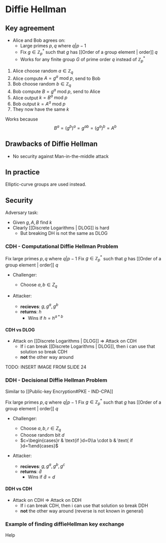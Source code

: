 # Diffie Hellman
## Key agreement
- Alice and Bob agrees on:
	- Large primes $p,q$ where $q|p-1$
	- Fix $g \in \mathbb{Z}_{p}^{*}$ such that $g$ has [[Order of a group element | order]] $q$
	- Works for any finite group $G$ of prime order $q$ instead of $\mathbb{Z}_{p}^{*}$


1. Alice choose random $a \in \mathbb{Z}_q$
2. Alice compute $A=g^{a}\text{ mod }p$, send to Bob
3. Bob choose random $b \in \mathbb{Z}_q$
4. Bob compute $B=g^{a}\text{ mod }p$, send to Alice
5. Alice output $k=B^{a} \text{ mod }p$
6. Bob output $k=A^{a} \text{ mod }p$ 
7. They now have the same $k$


Works because
$$B^{a}=(g^{b})^{a}=g^{ab}=(g^{a})^{b}=A^{b}$$

## Drawbacks of Diffie Hellman
- No security against Man-in-the-middle attack


## In practice
Elliptic-curve groups are used instead.


## Security

Adversary task:
- Given $g,A,B$ find $k$
- Clearly [[Discrete Logarithms | DLOG]] is hard
	- But breaking DH is not the same as DLOG

### CDH - Computational Diffie Hellman Problem
Fix large primes $p,q$ where $q|p-1$
Fix $g \in \mathbb{Z}_{p}^{*}$ such that $g$ has [[Order of a group element | order]] $q$


- Challenger:
	- Choose $a,b \in Z_{q}$

- Attacker:
	- **recieves**: $g, g^{a},g^{b}$
	- **returns**: $h$
		- Wins if $h=h^{a*b}$

#### CDH vs DLOG
- Attack on [[Discrete Logarithms | DLOG]] => Attack on CDH
	- If i can break [[Discrete Logarithms | DLOG]], then i can use that solution so break CDH
	- **not** the other way around

TODO: INSERT IMAGE FROM SLIDE 24


### DDH - Decisional Diffie Hellman Problem
Similar to [[Public-key Encryption#PKE - IND-CPA]]

Fix large primes $p,q$ where $q|p-1$
Fix $g \in \mathbb{Z}_{p}^{*}$ such that $g$ has [[Order of a group element | order]] $q$


- Challenger:
	- Choose $a,b,r \in Z_{q}$
	- Choose random bit $d$
	- $c=\begin{cases}r & \text{if }d=0\\a \cdot b & \text{ if }d=1\end{cases}$

- Attacker:
	- **recieves**: $g, g^{a},g^{b},g^{c}$
	- **returns**: $\hat{d}$
		- Wins if $\hat{d}=d$

#### DDH vs CDH
- Attack on CDH => Attack on DDH
	- If i can break CDH, then i can use that solution so break DDH
	- **not** the other way around (reverse is not known in general)

### Example of finding diffieHellman key exchange
Help